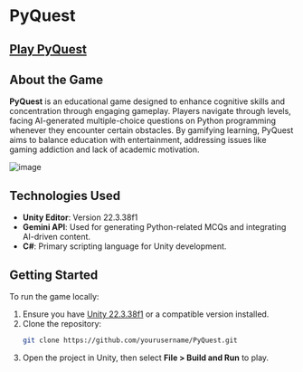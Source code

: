 # PyQuest

## [Play PyQuest](https://play.unity.com/en/games/98597978-e017-4447-aa99-b1cb4980e2a3/pyquest)

## About the Game
**PyQuest** is an educational game designed to enhance cognitive skills and concentration through engaging gameplay. Players navigate through levels, facing AI-generated multiple-choice questions on Python programming whenever they encounter certain obstacles. By gamifying learning, PyQuest aims to balance education with entertainment, addressing issues like gaming addiction and lack of academic motivation.

![image](https://github.com/user-attachments/assets/1b9aa1d9-dade-46d1-9133-9939c89ca97a)

## Technologies Used
- **Unity Editor**: Version 22.3.38f1
- **Gemini API**: Used for generating Python-related MCQs and integrating AI-driven content.
- **C#**: Primary scripting language for Unity development.

## Getting Started
To run the game locally:
1. Ensure you have [Unity 22.3.38f1](https://unity.com/releases/editor) or a compatible version installed.
2. Clone the repository:
   ```bash
   git clone https://github.com/yourusername/PyQuest.git
   ```
3. Open the project in Unity, then select **File > Build and Run** to play.
